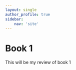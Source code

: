 ```yaml
---
layout: single
author_profile: true
sidebar:
    nav: 'site'
---
```


# Book 1

This will be my review of book 1
